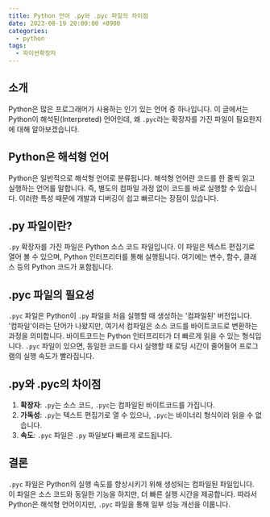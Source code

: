 ```yaml
---
title: Python 언어 .py와 .pyc 파일의 차이점
date: 2023-08-19 20:00:00 +0900
categories:
  - python
tags:
  - 파이썬확장자
---
```


## 소개

Python은 많은 프로그래머가 사용하는 인기 있는 언어 중 하나입니다. 이 글에서는 Python이 해석된(Interpreted) 언어인데, 왜 `.pyc`라는 확장자를 가진 파일이 필요한지에 대해 알아보겠습니다. 

## Python은 해석형 언어

Python은 일반적으로 해석형 언어로 분류됩니다. 해석형 언어란 코드를 한 줄씩 읽고 실행하는 언어를 말합니다. 즉, 별도의 컴파일 과정 없이 코드를 바로 실행할 수 있습니다. 이러한 특성 때문에 개발과 디버깅이 쉽고 빠르다는 장점이 있습니다.

## .py 파일이란?

`.py` 확장자를 가진 파일은 Python 소스 코드 파일입니다. 이 파일은 텍스트 편집기로 열어 볼 수 있으며, Python 인터프리터를 통해 실행됩니다. 여기에는 변수, 함수, 클래스 등의 Python 코드가 포함됩니다.

## .pyc 파일의 필요성

`.pyc` 파일은 Python이 `.py` 파일을 처음 실행할 때 생성하는 '컴파일된' 버전입니다. '컴파일'이라는 단어가 나왔지만, 여기서 컴파일은 소스 코드를 바이트코드로 변환하는 과정을 의미합니다. 바이트코드는 Python 인터프리터가 더 빠르게 읽을 수 있는 형식입니다. `.pyc` 파일이 있으면, 동일한 코드를 다시 실행할 때 로딩 시간이 줄어들어 프로그램의 실행 속도가 빨라집니다.

## .py와 .pyc의 차이점

1. **확장자**: `.py`는 소스 코드, `.pyc`는 컴파일된 바이트코드를 가집니다.
2. **가독성**: `.py`는 텍스트 편집기로 열 수 있으나, `.pyc`는 바이너리 형식이라 읽을 수 없습니다.
3. **속도**: `.pyc` 파일은 `.py` 파일보다 빠르게 로드됩니다.

## 결론

`.pyc` 파일은 Python의 실행 속도를 향상시키기 위해 생성되는 컴파일된 파일입니다. 이 파일은 소스 코드와 동일한 기능을 하지만, 더 빠른 실행 시간을 제공합니다. 따라서 Python은 해석형 언어이지만, `.pyc` 파일을 통해 일부 성능 개선을 이룹니다.